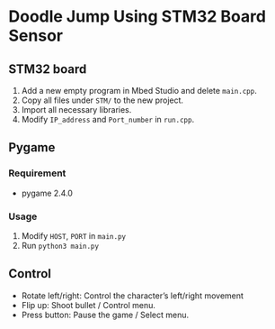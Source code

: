 # Doodle Jump Using STM32 Board Sensor

## STM32 board

1. Add a new empty program in Mbed Studio and delete `main.cpp`.
2. Copy all files under `STM/` to the new project.
3. Import all necessary libraries.
4. Modify `IP_address` and `Port_number` in `run.cpp`.

## Pygame

### Requirement

- pygame 2.4.0

### Usage

1. Modify `HOST`, `PORT` in `main.py`
2. Run `python3 main.py`

## Control

- Rotate left/right: Control the character’s left/right movement
- Flip up: Shoot bullet / Control menu.
- Press button: Pause the game / Select menu.
